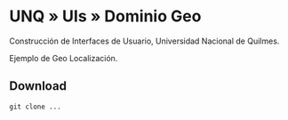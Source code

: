 # UNQ » UIs » Dominio Geo

Construcción de Interfaces de Usuario, Universidad Nacional de Quilmes.

Ejemplo de Geo Localización.

## Download

```
git clone ...
```




